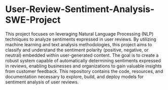 # User-Review-Sentiment-Analysis-SWE-Project

This project focuses on leveraging Natural Language Processing (NLP) techniques to analyze sentiments expressed in user reviews. By utilizing machine learning and text analysis methodologies, this project aims to classify and understand the sentiment polarity (positive, negative, or neutral) embedded within user-generated content. The goal is to create a robust system capable of automatically determining sentiments expressed in reviews, enabling businesses and organizations to gain valuable insights from customer feedback. This repository contains the code, resources, and documentation necessary to explore, build, and deploy models for sentiment analysis of user reviews.
